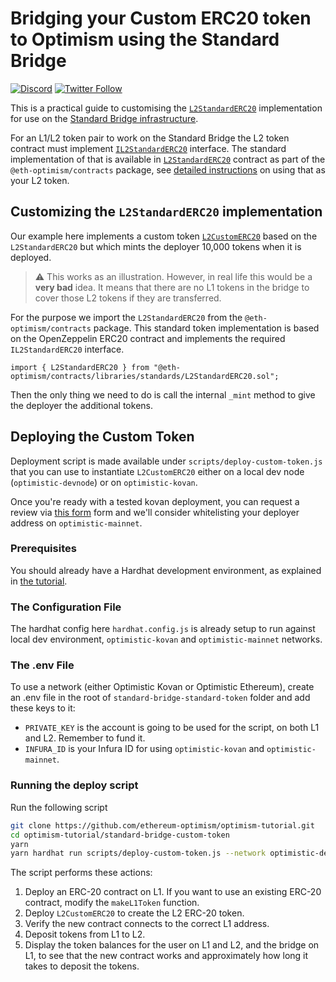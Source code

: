 # Bridging your Custom ERC20 token to Optimism using the Standard Bridge

[![Discord](https://img.shields.io/discord/667044843901681675.svg?color=768AD4&label=discord&logo=https%3A%2F%2Fdiscordapp.com%2Fassets%2F8c9701b98ad4372b58f13fd9f65f966e.svg)](https://discord.com/channels/667044843901681675)
[![Twitter Follow](https://img.shields.io/twitter/follow/optimismPBC.svg?label=optimismPBC&style=social)](https://twitter.com/optimismPBC)

This is a practical guide to customising the [`L2StandardERC20`](https://github.com/ethereum-optimism/optimism/blob/develop/packages/contracts/contracts/optimistic-ethereum/libraries/standards/L2StandardERC20.sol) implementation for use on the [Standard Bridge infrastructure](https://community.optimism.io/docs/developers/bridge/standard-bridge.html).

For an L1/L2 token pair to work on the Standard Bridge the L2 token contract must implement
[`IL2StandardERC20`](https://github.com/ethereum-optimism/optimism/blob/develop/packages/contracts/contracts/optimistic-ethereum/libraries/standards/IL2StandardERC20.sol) interface. The standard implementation of that is available in
[`L2StandardERC20`](https://github.com/ethereum-optimism/optimism/blob/develop/packages/contracts/contracts/optimistic-ethereum/libraries/standards/L2StandardERC20.sol) contract as part of the `@eth-optimism/contracts` package, see [detailed instructions](../standard-bridge-standard-token/README.md) on using that as your L2 token.

## Customizing the `L2StandardERC20` implementation

Our example here implements a custom token 
[`L2CustomERC20`](contracts/L2CustomERC20.sol) based on the `L2StandardERC20` but which mints
the deployer 10,000 tokens when it is deployed.

> :warning: This works as an illustration. However, in real life this would be a **very bad**
> idea. It means that there are no L1 tokens in the bridge to cover those L2 tokens if they are
> transferred. 

For the purpose we import the `L2StandardERC20` from the `@eth-optimism/contracts` package. 
This standard token implementation is based on the OpenZeppelin ERC20 contract and implements 
the required `IL2StandardERC20` interface.

```
import { L2StandardERC20 } from "@eth-optimism/contracts/libraries/standards/L2StandardERC20.sol";
```

Then the only thing we need to do is call the internal `_mint` method to give the deployer 
the additional tokens.

## Deploying the Custom Token

Deployment script is made available under `scripts/deploy-custom-token.js` that you can use to 
instantiate `L2CustomERC20` either on a local dev node (`optimistic-devnode`) or on `optimistic-kovan`.

Once you're ready with a tested kovan deployment, you can request a review via
[this form](https://docs.google.com/forms/d/e/1FAIpQLSdKyXpXY1C4caWD3baQBK1dPjEboOJ9dpj9flc-ursqq8KU0w/viewform) form and we'll consider whitelisting your deployer address on `optimistic-mainnet`.

### Prerequisites

You should already have a Hardhat development environment, as explained in
[the tutorial](https://github.com/ethereum-optimism/optimism-tutorial/tree/main/hardhat).

### The Configuration File

The hardhat config here `hardhat.config.js` is already setup to run against local dev environment,
`optimistic-kovan` and `optimistic-mainnet` networks.

### The .env File


To use a network (either Optimistic Kovan or Optimistic Ethereum), create an .env file in the root of `standard-bridge-standard-token` folder and add these keys to it:

- `PRIVATE_KEY` is the account is going to be used for the script, on both L1 and L2.
  Remember to fund it.
- `INFURA_ID` is your Infura ID for using `optimistic-kovan` and `optimistic-mainnet`.



### Running the deploy script

Run the following script

```sh
git clone https://github.com/ethereum-optimism/optimism-tutorial.git
cd optimism-tutorial/standard-bridge-custom-token
yarn
yarn hardhat run scripts/deploy-custom-token.js --network optimistic-devnode
```

The script performs these actions:

1. Deploy an ERC-20 contract on L1. If you want to use an existing ERC-20 contract, modify
   the `makeL1Token` function.
1. Deploy `L2CustomERC20` to create the L2 ERC-20 token.
1. Verify the new contract connects to the correct L1 address.
1. Deposit tokens from L1 to L2.
1. Display the token balances for the user on L1 and L2, and the bridge on L1, to see that
   the new contract works and approximately how long it takes to deposit the tokens.

